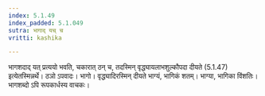 ```yaml
---
index: 5.1.49
index_padded: 5.1.049
sutra: भागाद् यच् च
vritti: kashika

---
```

भागशदाद् यत् प्रत्ययो भवति, चकारात् ठन् च, तदस्मिन् वृद्ध्यायलाभशुल्कौपदा दीयते (5.1.47) इत्येतस्मिन्नर्थे। ठञो ऽपवादः। भागो। वृद्ध्यादिरस्मिन् दीयते भाग्यं, भागिकं शतम्। भाग्या, भागिका विंशतिः। भागशब्दो ऽपि रूपकार्धस्य वाचकः।
